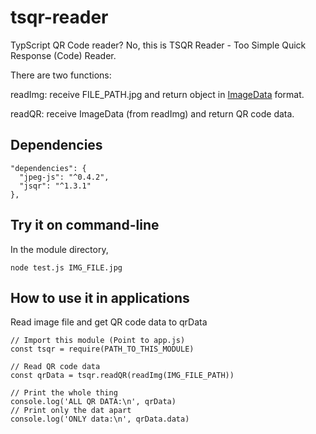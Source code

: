 # tsqr-reader

TypScript QR Code reader? No, this is TSQR Reader - Too Simple Quick Response (Code) Reader.

There are two functions:

readImg: receive FILE_PATH.jpg and return object in [ImageData](https://developer.mozilla.org/en-US/docs/Web/API/ImageData) format.

readQR: receive ImageData (from readImg) and return QR code data.

## Dependencies

```
"dependencies": {
  "jpeg-js": "^0.4.2",
  "jsqr": "^1.3.1"
},
```

## Try it on command-line

In the module directory,

```
node test.js IMG_FILE.jpg
```

## How to use it in applications

Read image file and get QR code data to qrData

```
// Import this module (Point to app.js)
const tsqr = require(PATH_TO_THIS_MODULE)

// Read QR code data
const qrData = tsqr.readQR(readImg(IMG_FILE_PATH))

// Print the whole thing
console.log('ALL QR DATA:\n', qrData)
// Print only the dat apart
console.log('ONLY data:\n', qrData.data)
```
